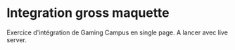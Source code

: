 # Integration gross maquette

Exercice d'intégration de Gaming Campus en single page. A lancer avec live server.
